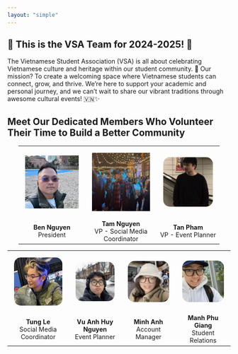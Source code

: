 ```yaml
---
layout: "simple"
---
```


## 🎉 **This is the VSA Team for 2024-2025!** 🎉

The Vietnamese Student Association (VSA) is all about celebrating Vietnamese culture and heritage within our student community. 🌟 Our mission? To create a welcoming space where Vietnamese students can connect, grow, and thrive. We’re here to support your academic and personal journey, and we can’t wait to share our vibrant traditions through awesome cultural events! 🇻🇳✨


## Meet Our Dedicated Members Who Volunteer Their Time to Build a Better Community

<table style="width: 90%; text-align: center; margin-left: auto; margin-right: auto;">
<tr>
    <td style="padding: 15px; text-align: center;">
        <img src="./image/anh-ben.jpg" alt="Ben Nguyen" 
             style="width: 100%; max-width: 300px; height: auto; aspect-ratio: 1/1; object-fit: cover;  aspect-ratio: 1/1" />
    </td>
    <td style="padding: 15px; text-align: center;">
        <img src="./image/tam.jpg" alt="Tam Nguyen" 
             style="width: 100%; max-width: 300px; height: auto; aspect-ratio: 1/1; object-fit: cover;  aspect-ratio: 1/1;" />
    </td>
    <td style="padding: 15px; text-align: center;">
        <img src="./image/tan.jpeg" alt="Tan Pham" 
             style="width: 100%; max-width: 300px; height: auto; aspect-ratio: 1/1; object-fit: cover;  aspect-ratio: 1/1; border-radius: 15px" />
    </td>
</tr>
    <tr>
        <td style="text-align: center;"><strong>Ben Nguyen</strong><br/>President</td>
        <td style="text-align: center;"><strong>Tam Nguyen</strong><br/>VP - Social Media Coordinator</td>
        <td style="text-align: center;"><strong>Tan Pham</strong><br/>VP - Event Planner</td>
    </tr>
</table>

<table style="width: 100%; text-align: center; margin-left: auto; margin-right: auto;  aspect-ratio: 1/1">
<tr>
    <td style="padding: 15px; text-align: center;">
        <img src="./image/tung.jpeg" alt="Tung Le" 
             style="width: 100%; max-width: 300px; height: auto; object-fit: cover;  aspect-ratio: 1/1; border-radius: 15px" />
    </td>
    <td style="padding: 15px; text-align: center;">
        <img src="./image/huy.png" alt="Vu Anh Huy Nguyen" 
             style="width: 100%; max-width: 300px; height: auto; object-fit: cover;  aspect-ratio: 1/1; border-radius: 15px" />
    </td>
    <td style="padding: 15px; text-align: center;">
        <img src="./image/alice.jpg" alt="Minh Anh" 
             style="width: 100%; max-width: 300px; height: auto; object-fit: cover;  aspect-ratio: 1/1; border-radius: 15px" />
    </td>
    <td style="padding: 15px; text-align: center;">
        <img src="./image/phu.jpg" alt="Manh Phu Giang" 
             style="width: 100%; max-width: 300px; height: auto; object-fit: cover;  aspect-ratio: 1/1; border-radius: 15px" />
    </td>
</tr>
    <tr>
        <td style="text-align: center;"><strong>Tung Le</strong><br/>Social Media Coordinator</td>
        <td style="text-align: center;"><strong>Vu Anh Huy Nguyen</strong><br/>Event Planner</td>
        <td style="text-align: center;"><strong>Minh Anh</strong><br/>Account Manager</td>
        <td style="text-align: center;"><strong>Manh Phu Giang</strong><br/>Student Relations</td>
    </tr>
</table>